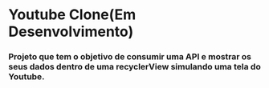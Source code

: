 # Youtube Clone(Em Desenvolvimento)

###  Projeto que tem o objetivo de consumir uma API e mostrar os seus dados dentro de uma recyclerView simulando uma tela do Youtube.






